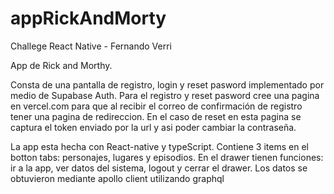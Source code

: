 # appRickAndMorty
Challege React Native - Fernando Verri

App de Rick and Morthy.

Consta de una pantalla de registro, login y reset pasword implementado por medio de Supabase Auth. 
Para el registro y reset pasword cree una pagina en vercel.com para que al recibir el correo de confirmación de registro tener una pagina de redireccion. 
En el caso de reset en esta pagina se captura el token enviado por la url y asi poder cambiar la contraseña. 

La app esta hecha con React-native y typeScript. Contiene 3 items en el botton tabs: 
personajes, lugares y episodios. En el drawer tienen funciones: ir a la app, ver datos del sistema, logout y cerrar el drawer. 
Los datos se obtuvieron mediante apollo client utilizando graphql
